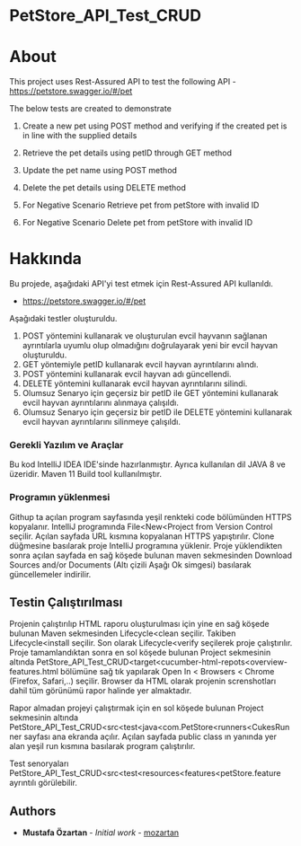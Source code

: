 # PetStore_API_Test_CRUD

# About 

This project uses Rest-Assured API to test the following API - https://petstore.swagger.io/#/pet

The below tests are created to demonstrate

1. Create a new pet using POST method and verifying if the created pet is in line with the supplied details
2. Retrieve the pet details using petID through GET method
3. Update the pet name using POST method
4. Delete the pet details using DELETE method

5. For Negative Scenario Retrieve pet from petStore with invalid ID
6. For Negative Scenario Delete pet from petStore with invalid ID

# Hakkında
Bu projede, aşağıdaki API'yi test etmek için Rest-Assured API kullanıldı.
 - https://petstore.swagger.io/#/pet

Aşağıdaki testler oluşturuldu.
1. POST yöntemini kullanarak ve oluşturulan evcil hayvanın sağlanan ayrıntılarla uyumlu olup olmadığını doğrulayarak yeni bir evcil hayvan oluşturuldu.
2. GET yöntemiyle petID kullanarak evcil hayvan ayrıntılarını alındı.
3. POST yöntemini kullanarak evcil hayvan adı güncellendi.
4. DELETE yöntemini kullanarak evcil hayvan ayrıntılarını silindi.
5. Olumsuz Senaryo için geçersiz bir petID ile GET yöntemini  kullanarak evcil hayvan ayrıntılarını alınmaya çalışıldı.
6. Olumsuz Senaryo için geçersiz bir petID ile DELETE yöntemini kullanarak evcil hayvan ayrıntılarını silinmeye çalışıldı.

### Gerekli Yazılım ve Araçlar

Bu kod IntelliJ IDEA IDE'sinde hazırlanmıştır.
Ayrıca kullanılan dil JAVA 8 ve üzeridir.
Maven 11 Build tool kullanılmıştır.

### Programın yüklenmesi

Githup ta açılan program sayfasında yeşil renkteki code bölümünden HTTPS kopyalanır.
IntelliJ programında
File<New<Project from Version Control seçilir. Açılan sayfada URL kısmına kopyalanan HTTPS yapıştırılır.
Clone düğmesine basılarak proje IntelliJ programına yüklenir.
Proje yüklendikten sonra açılan sayfada en sağ köşede bulunan maven sekmesinden Download Sources and/or Documents (Altı çizili Aşağı Ok simgesi) basılarak güncellemeler indirilir.


## Testin Çalıştırılması

Projenin çalıştırılıp HTML raporu oluşturulması için yine en sağ köşede bulunan Maven sekmesinden 
Lifecycle<clean seçilir.
Takiben
Lifecycle<install seçilir.
Son olarak
Lifecycle<verify seçilerek proje çalıştırılır.
Proje tamamlandıktan sonra en sol köşede bulunan Project sekmesinin altında
PetStore_API_Test_CRUD<target<cucumber-html-repots<overview-features.html bölümüne sağ tık yapılarak Open In < Browsers < Chrome (Firefox, Safari,..) seçilir. 
Browser da HTML olarak projenin screnshotları dahil tüm görünümü rapor halinde yer almaktadır.


Rapor almadan projeyi çalıştırmak için en sol köşede bulunan Project sekmesinin altında
PetStore_API_Test_CRUD<src<test<java<com.PetStore<runners<CukesRunner sayfası ana ekranda açılır. 
Açılan sayfada public class ın yanında yer alan yeşil run kısmına basılarak program çalıştırılır.

Test senoryaları PetStore_API_Test_CRUD<src<test<resources<features<petStore.feature ayrıntılı görülebilir.


## Authors

* **Mustafa Özartan** - *Initial work* - [mozartan](https://github.com/mozartan)
